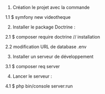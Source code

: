 1. Création le projet avec la commande 

  1.1 $ symfony new   videotheque

2. Installer le package Doctrine :

  2.1 $ composer require doctrine  // installation 

  2.2  modification URL de database   .env  

3. Installer un serveur de développement

  3.1 $ composer req server


4. Lancer le serveur :

  4.1 $ php bin/console server:run

    
